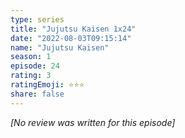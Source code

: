 ```yaml
---
type: series
title: "Jujutsu Kaisen 1x24"
date: "2022-08-03T09:15:14"
name: "Jujutsu Kaisen"
season: 1
episode: 24
rating: 3
ratingEmoji: ⭐️⭐️⭐️
share: false
---
```


_[No review was written for this episode]_
